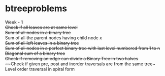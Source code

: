 # btreeproblems <br />
Week - 1 <br />
 ~~Check if all leaves are at same level~~ <br />
 ~~Sum of all nodes in a binary tree~~ <br />
 ~~Sum of all the parent nodes having child node x~~ <br/>
  ~~Sum of all left leaves in a binary tree~~ <br />
  ~~Sum of all nodes in a perfect binary tree with last level numbered from 1 to n~~ <br />
    ~~Diagonal sum of a binary tree~~ <br />
    ~~Check if removing an edge can divide a Binary Tree in two halves~~ <br />
        ~~Check if given pre, post and inorder traversals are from the same tree~ <br />
Level order traversal in spiral form <br />
